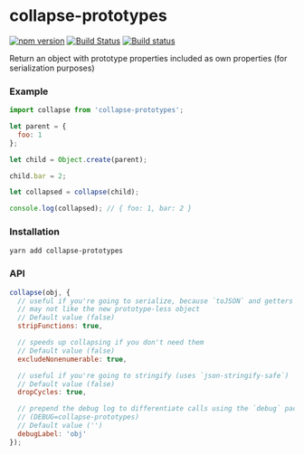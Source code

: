 # collapse-prototypes

[![npm version](https://badge.fury.io/js/collapse-prototypes.svg)](https://badge.fury.io/js/collapse-prototypes)
[![Build Status](https://travis-ci.org/kellyselden/collapse-prototypes.svg?branch=master)](https://travis-ci.org/kellyselden/collapse-prototypes)
[![Build status](https://ci.appveyor.com/api/projects/status/ojx0e1dmu7nousgb/branch/master?svg=true)](https://ci.appveyor.com/project/kellyselden/collapse-prototypes/branch/master)

Return an object with prototype properties included as own properties (for serialization purposes)

### Example

```js
import collapse from 'collapse-prototypes';

let parent = {
  foo: 1
};

let child = Object.create(parent);

child.bar = 2;

let collapsed = collapse(child);

console.log(collapsed); // { foo: 1, bar: 2 }
```

### Installation

```sh
yarn add collapse-prototypes
```

### API

```js
collapse(obj, {
  // useful if you're going to serialize, because `toJSON` and getters
  // may not like the new prototype-less object
  // Default value (false)
  stripFunctions: true,

  // speeds up collapsing if you don't need them
  // Default value (false)
  excludeNonenumerable: true,

  // useful if you're going to stringify (uses `json-stringify-safe`)
  // Default value (false)
  dropCycles: true,

  // prepend the debug log to differentiate calls using the `debug` package
  // (DEBUG=collapse-prototypes)
  // Default value ('')
  debugLabel: 'obj'
});
```
